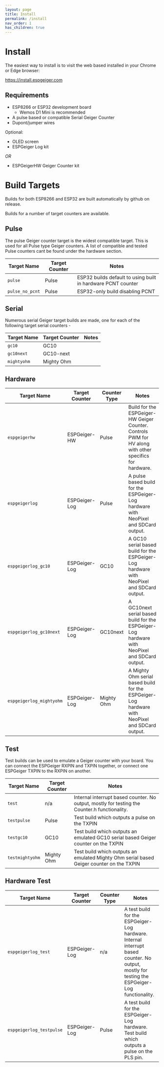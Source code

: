 ```yaml
---
layout: page
title: Install
permalink: /install
nav_order: 1
has_children: true
---
```


# Install

The easiest way to install is to visit the web based installed in your Chrome or Edge browser:

https://install.espgeiger.com

## Requirements

- ESP8266 or ESP32 development board
  - Wemos D1 Mini is recommended
- A pulse based or compatible Serial Geiger Counter
- Dupont/jumper wires

Optional:

- OLED screen
- ESPGeiger Log kit

_OR_

- ESPGeigerHW Geiger Counter kit

# Build Targets

Builds for both ESP8266 and ESP32 are built automatically by github on release.

Builds for a number of target counters are available.

## Pulse

The pulse Geiger counter target is the widest compatible target. This is used for all Pulse type Geiger counters. A list of compatible and tested Pulse counters cant be found under the hardware section.

| Target Name | Target Counter | Notes |
|---|---|---|
`pulse` | Pulse | ESP32 builds default to using built in hardware PCNT counter
`pulse_no_pcnt` | Pulse | ESP32-only build disabling PCNT

## Serial

Numerous serial Geiger target builds are made, one for each of the following target serial counters -

| Target Name | Target Counter | Notes |
|---|---|---|
`gc10` | GC10 | 
`gc10next` | GC10-next | 
`mightyohm` | Mighty Ohm |

## Hardware

| Target Name | Target Counter | Counter Type | Notes |
|---|---|---|---|
`espgeigerhw` | ESPGeiger-HW | Pulse | Build for the ESPGeiger-HW Geiger Counter. Controls PWM for HV along with other specifics for hardware.
`espgeigerlog` | ESPGeiger-Log | Pulse | A pulse based build for the ESPGeiger-Log hardware with NeoPixel and SDCard output.
`espgeigerlog_gc10` | ESPGeiger-Log | GC10 | A GC10 serial based build for the ESPGeiger-Log hardware with NeoPixel and SDCard output.
`espgeigerlog_gc10next` | ESPGeiger-Log | GC10next | A GC10next serial based build for the ESPGeiger-Log hardware with NeoPixel and SDCard output.
`espgeigerlog_mightyohm` | ESPGeiger-Log | Mighty Ohm | A Mighty Ohm serial based build for the ESPGeiger-Log hardware with NeoPixel and SDCard output.

## Test

Test builds can be used to emulate a Geiger counter with your board. You can connect the ESPGeiger RXPIN and TXPIN together, or connect one ESPGeiger TXPIN to the RXPIN on another.
 
| Target Name | Target Counter | Notes |
|---|---|---|
`test` | n/a | Internal interrupt based counter. No output, mostly for testing the Counter.h functionality.
`testpulse` | Pulse | Test build which outputs a pulse on the TXPIN
`testgc10` | GC10 | Test build which outputs an emulated GC10 serial based Geiger counter on the TXPIN
`testmightyohm` | Mighty Ohm | Test build which outputs an emulated Mighty Ohm serial based Geiger counter on the TXPIN

## Hardware Test

| Target Name | Target Counter | Counter Type | Notes |
|---|---|---|---|
`espgeigerlog_test` | ESPGeiger-Log | n/a | A test build for the ESPGeiger-Log hardware. Internal interrupt based counter. No output, mostly for testing the ESPGeiger-Log functionality.
`espgeigerlog_testpulse` | ESPGeiger-Log | Pulse | A test build for the ESPGeiger-Log hardware. Test build which outputs a pulse on the PLS pin.